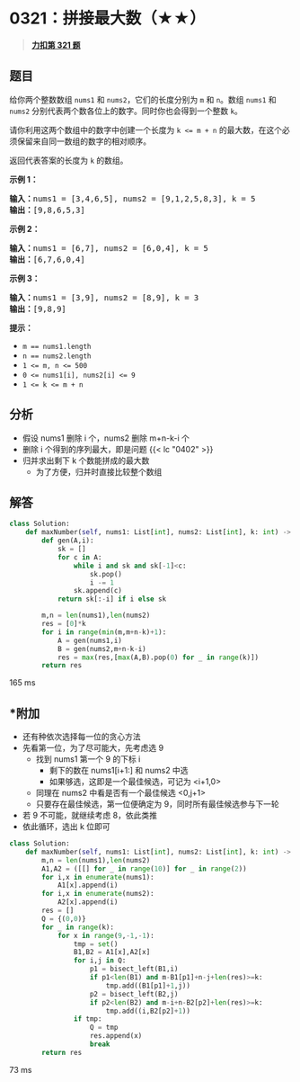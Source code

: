 # 0321：拼接最大数（★★）


> <u>**[力扣第 321 题](https://leetcode.cn/problems/create-maximum-number/)**</u>

## 题目

<p>给你两个整数数组 <code>nums1</code> 和 <code>nums2</code>，它们的长度分别为 <code>m</code> 和 <code>n</code>。数组 <code>nums1</code> 和 <code>nums2</code> 分别代表两个数各位上的数字。同时你也会得到一个整数 <code>k</code>。</p>

<p>请你利用这两个数组中的数字中创建一个长度为 <code>k &lt;= m + n</code> 的最大数，在这个必须保留来自同一数组的数字的相对顺序。</p>

<p>返回代表答案的长度为 <code>k</code> 的数组。</p>



<p><strong class="example">示例 1：</strong></p>

<pre>
<strong>输入：</strong>nums1 = [3,4,6,5], nums2 = [9,1,2,5,8,3], k = 5
<strong>输出：</strong>[9,8,6,5,3]
</pre>

<p><strong class="example">示例 2：</strong></p>

<pre>
<strong>输入：</strong>nums1 = [6,7], nums2 = [6,0,4], k = 5
<strong>输出：</strong>[6,7,6,0,4]
</pre>

<p><strong class="example">示例 3：</strong></p>

<pre>
<strong>输入：</strong>nums1 = [3,9], nums2 = [8,9], k = 3
<strong>输出：</strong>[9,8,9]
</pre>



<p><strong>提示：</strong></p>

<ul>
<li><code>m == nums1.length</code></li>
<li><code>n == nums2.length</code></li>
<li><code>1 &lt;= m, n &lt;= 500</code></li>
<li><code>0 &lt;= nums1[i], nums2[i] &lt;= 9</code></li>
<li><code>1 &lt;= k &lt;= m + n</code></li>
</ul>


## 分析

- 假设 nums1 删除 i 个，nums2 删除 m+n-k-i 个
- 删除 i 个得到的序列最大，即是问题 {{< lc "0402" >}} 
- 归并求出剩下 k 个数能拼成的最大数
	- 为了方便，归并时直接比较整个数组

	
## 解答

```python
class Solution:
    def maxNumber(self, nums1: List[int], nums2: List[int], k: int) -> List[int]:
        def gen(A,i):
            sk = []
            for c in A:
                while i and sk and sk[-1]<c:
                    sk.pop()
                    i -= 1
                sk.append(c)
            return sk[:-i] if i else sk

        m,n = len(nums1),len(nums2)
        res = [0]*k
        for i in range(min(m,m+n-k)+1):
            A = gen(nums1,i)
            B = gen(nums2,m+n-k-i)
            res = max(res,[max(A,B).pop(0) for _ in range(k)])
        return res
```
165 ms


## *附加

- 还有种依次选择每一位的贪心方法
- 先看第一位，为了尽可能大，先考虑选 9
	- 找到 nums1 第一个 9 的下标 i
		- 剩下的数在 nums1[i+1:] 和 nums2 中选
		- 如果够选，这即是一个最佳候选，可记为 <i+1,0>
	- 同理在 nums2 中看是否有一个最佳候选 <0,j+1>
	- 只要存在最佳候选，第一位便确定为 9，同时所有最佳候选参与下一轮
- 若 9 不可能，就继续考虑 8，依此类推
- 依此循环，选出 k 位即可

```python
class Solution:
    def maxNumber(self, nums1: List[int], nums2: List[int], k: int) -> List[int]:
        m,n = len(nums1),len(nums2)
        A1,A2 = ([[] for _ in range(10)] for _ in range(2))
        for i,x in enumerate(nums1):
            A1[x].append(i)
        for i,x in enumerate(nums2):
            A2[x].append(i)
        res = []
        Q = {(0,0)}
        for _ in range(k):
            for x in range(9,-1,-1):
                tmp = set()
                B1,B2 = A1[x],A2[x]
                for i,j in Q:
                    p1 = bisect_left(B1,i)
                    if p1<len(B1) and m-B1[p1]+n-j+len(res)>=k:
                        tmp.add((B1[p1]+1,j))
                    p2 = bisect_left(B2,j)
                    if p2<len(B2) and m-i+n-B2[p2]+len(res)>=k:
                        tmp.add((i,B2[p2]+1))
                if tmp:
                    Q = tmp
                    res.append(x)
                    break
        return res
```
73 ms
